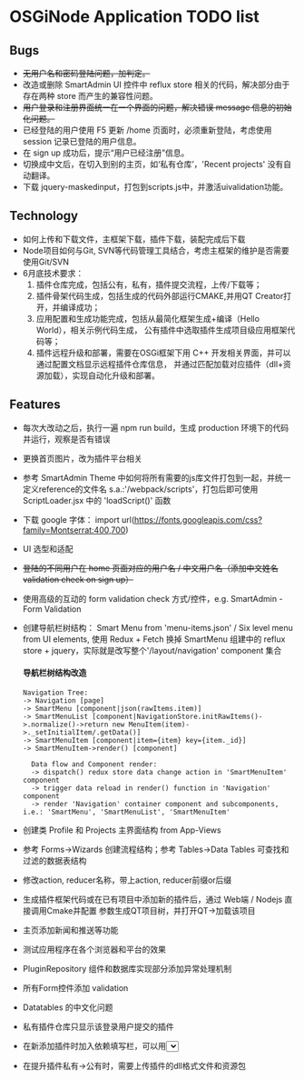 # OSGiNode Application TODO list

## Bugs
- ~~无用户名和密码登陆问题，加判定。~~
- 改造或删除 SmartAdmin UI 控件中 reflux store 相关的代码，解决部分由于存在两种 store 而产生的兼容性问题。
- ~~用户登录和注册界面统一在一个界面的问题，解决错误 message 信息的初始化问题。~~
- 已经登陆的用户使用 F5 更新 /home 页面时，必须重新登陆，考虑使用 session 记录已登陆的用户信息。
- 在 sign up 成功后，提示“用户已经注册”信息。
- 切换成中文后，在切入到别的主页，如‘私有仓库’，'Recent projects' 没有自动翻译。
- 下载 jquery-maskedinput，打包到scripts.js中，并激活uivalidation功能。




## Technology
- 如何上传和下载文件，主框架下载，插件下载，装配完成后下载
- Node项目如何与Git, SVN等代码管理工具结合，考虑主框架的维护是否需要使用Git/SVN
- 6月底技术要求：
  1. 插件仓库完成，包括公有，私有，插件提交流程，上传/下载等；
  2. 插件骨架代码生成，包括生成的代码外部运行CMAKE,并用QT Creator打开，并编译成功；
  3. 应用配置和生成功能完成，包括从最简化框架生成+编译（Hello World），相关示例代码生成，
     公有插件中选取插件生成项目级应用框架代码等；
  4. 插件远程升级和部署，需要在OSGi框架下用 C++ 开发相关界面，并可以通过配置文档显示远程插件仓库信息，
     并通过匹配加载对应插件（dll+资源加载），实现自动化升级和部署。




## Features
- 每次大改动之后，执行一遍 npm run build，生成 production 环境下的代码并运行，观察是否有错误
- 更换首页图片，改为插件平台相关
- 参考 SmartAdmin Theme 中如何将所有需要的js库文件打包到一起，并统一定义reference的文件名
  s.a.:'/webpack/scripts'，打包后即可使用 ScriptLoader.jsx 中的 'loadScript()' 函数
- 下载 google 字体： import url(https://fonts.googleapis.com/css?family=Montserrat:400,700)
- UI 选型和适配
- ~~登陆的不同用户在 home 页面对应的用户名 / 中文用户名（添加中文姓名validation check on sign up）~~
- 使用高级的互动的 form validation check 方式/控件，e.g. SmartAdmin - Form Validation
- 创建导航栏树结构： Smart Menu from 'menu-items.json' / Six level menu from UI elements,
  使用 Redux + Fetch 换掉 SmartMenu 组建中的 reflux store + jquery，实际就是改写整个'/layout/navigation'
  component 集合
  #### 导航栏树结构改造
  ```
  Navigation Tree:
  -> Navigation [page]
  -> SmartMenu [component|json(rawItems.item)]
  -> SmartMenuList [component|NavigationStore.initRawItems()->.normalize()->return new MenuItem(item)->._setInitialItem/.getData()]
  -> SmartMenuItem [component|item={item} key={item._id}]
  -> SmartMenuItem->render() [component]
  ```

  ```
    Data flow and Component render:
    -> dispatch() redux store data change action in 'SmartMenuItem' component
    -> trigger data reload in render() function in 'Navigation' component
    -> render 'Navigation' container component and subcomponents, i.e.: 'SmartMenu', 'SmartMenuList', 'SmartMenuItem'
  ```
- 创建类 Profile 和 Projects 主界面结构 from App-Views
- 参考 Forms->Wizards 创建流程结构；参考 Tables->Data Tables 可查找和过滤的数据表结构
- 修改action, reducer名称，带上action, reducer前缀or后缀
- 生成插件框架代码或在已有项目中添加新的插件后，通过 Web端 / Nodejs 直接调用Cmake并配置
  参数生成QT项目树，并打开QT->加载该项目
- 主页添加新闻和推送等功能
- 测试应用程序在各个浏览器和平台的效果
- PluginRepository 组件和数据库实现部分添加异常处理机制
- 所有Form控件添加 validation
- Datatables 的中文化问题
- 私有插件仓库只显示该登录用户提交的插件
- 在新添加插件时加入依赖填写栏，可以用<select>控件+版本号输入的方式
- 在提升插件私有->公有时，需要上传插件的dll格式文件和资源包
